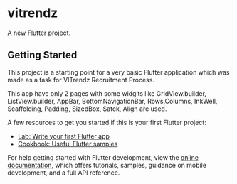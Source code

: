 # vitrendz

A new Flutter project.

## Getting Started

This project is a starting point for a very basic Flutter application which was made as a task for VITrendz Recruitment Process.

This app have only 2 pages with some widgits like GridView.builder, ListView.builder, AppBar, BottomNavigationBar, Rows,Columns, InkWell, Scaffolding, Padding, SizedBox, Satck, Align are used.

A few resources to get you started if this is your first Flutter project:

- [Lab: Write your first Flutter app](https://docs.flutter.dev/get-started/codelab)
- [Cookbook: Useful Flutter samples](https://docs.flutter.dev/cookbook)

For help getting started with Flutter development, view the
[online documentation](https://docs.flutter.dev/), which offers tutorials,
samples, guidance on mobile development, and a full API reference.
